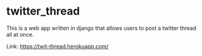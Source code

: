 # twitter_thread

This is a web app written in django that allows users to post a twitter thread all at once.

Link: https://twit-thread.herokuapp.com/
